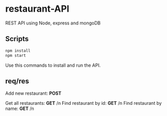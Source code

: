 # restaurant-API
REST API using Node, express and mongoDB
## Scripts
```bash
npm install
npm start
```
Use this commands to install and run the API. 
## req/res
Add new restaurant: **POST**

Get all restaurants: **GET** /n
Find restaurant by id: **GET** /n
Find restaurant by name: **GET** /n
